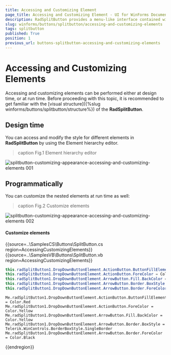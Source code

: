 ```yaml
---
title: Accessing and Customizing Element
page_title: Accessing and Customizing Element - UI for WinForms Documentation
description: RadSplitButton provides a menu-like interface contained within a button that can be placed anywhere on a form.
slug: winforms/buttons/splitbutton/accessing-and-customizing-elements
tags: splitbutton
published: True
position: 1
previous_url: buttons-splitbutton-accessing-and-customizing-elements
---
```

 
# Accessing and Customizing Elements
 
Accessing and customizing elements can be performed either at design time, or at run time. Before proceeding with this topic, it is recommended to get familiar with the [visual structure]({%slug winforms/buttons/splitbutton/structure%}) of the __RadSplitButton__.
      

## Design time

You can access and modify the style for different elements in __RadSplitButton__ by using the Element hierarchy editor.

>caption Fig.1 Element hierarchy editor

![splitbutton-customizing-appearance-accessing-and-customizing-elements 001](images/splitbutton-customizing-appearance-accessing-and-customizing-elements001.png)

## Programmatically

You can customize the nested elements at run time as well:
>caption Fig.2 Customize elements

![splitbutton-customizing-appearance-accessing-and-customizing-elements 002](images/splitbutton-customizing-appearance-accessing-and-customizing-elements002.png)

#### Customize elements 

{{source=..\SamplesCS\Buttons\SplitButton.cs region=AccessingCustomizingElements}} 
{{source=..\SamplesVB\Buttons\SplitButton.vb region=AccessingCustomizingElements}} 

````C#
this.radSplitButton1.DropDownButtonElement.ActionButton.ButtonFillElement.BackColor = Color.Red;
this.radSplitButton1.DropDownButtonElement.ActionButton.ForeColor = Color.Yellow;
this.radSplitButton1.DropDownButtonElement.ArrowButton.Fill.BackColor = Color.Yellow;
this.radSplitButton1.DropDownButtonElement.ArrowButton.Border.BoxStyle = Telerik.WinControls.BorderBoxStyle.SingleBorder;
this.radSplitButton1.DropDownButtonElement.ArrowButton.Border.ForeColor = Color.Black;

````
````VB.NET
Me.radSplitButton1.DropDownButtonElement.ActionButton.ButtonFillElement.BackColor = Color.Red
Me.radSplitButton1.DropDownButtonElement.ActionButton.ForeColor = Color.Yellow
Me.radSplitButton1.DropDownButtonElement.ArrowButton.Fill.BackColor = Color.Yellow
Me.radSplitButton1.DropDownButtonElement.ArrowButton.Border.BoxStyle = Telerik.WinControls.BorderBoxStyle.SingleBorder
Me.radSplitButton1.DropDownButtonElement.ArrowButton.Border.ForeColor = Color.Black

````

{{endregion}}  
